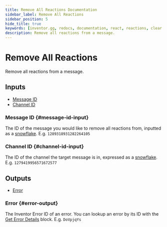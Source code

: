 ```yaml
---
title: Remove All Reactions Documentation
sidebar_label: Remove All Reactions
sidebar_position: 5
hide_title: true
keywords: [inventor.gg, redocs, documentation, react, reactions, clear reactions, remove reactions, remove all reactions]
description: Remove all reactions from a message.
---
```

# Remove All Reactions
Remove all reactions from a message.

## Inputs

- [Message ID](#message-id-input)
- [Channel ID](#channel-id-input)

### Message ID {#message-id-input}
The ID of the message you would like to remove all reactions from, inputted as a 
[snowflake](/inventor-reference/types/string/snowflake). E.g. `1289318931282264105`
### Channel ID {#channel-id-input}
The ID of the channel the target message is in, expressed as a [snowflake](/inventor-reference/types/string/snowflake). E.g. `1279419956571672577`

## Outputs

- [Error](#error-output)

### Error {#error-output}
The Inventor Error ID of an error. You can lookup an error by its ID with the [Get Error Details](/inventor-reference/blocks/utilities/get-error-details) block. E.g. `DoVpjqYs`